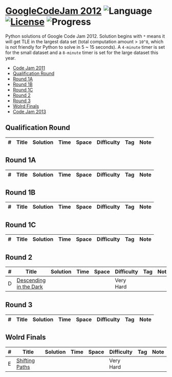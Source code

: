 # [GoogleCodeJam 2012](https://codingcompetitions.withgoogle.com/codejam/archive/2012) ![Language](https://img.shields.io/badge/language-Python-orange.svg) [![License](https://img.shields.io/badge/license-MIT-blue.svg)](./LICENSE) ![Progress](https://img.shields.io/badge/progress-0%20%2F%2026-ff69b4.svg)

Python solutions of Google Code Jam 2012. Solution begins with `*` means it will get TLE in the largest data set (total computation amount > `10^8`, which is not friendly for Python to solve in 5 ~ 15 seconds). A `4-minute` timer is set for the small dataset and a `8-minute` timer is set for the large dataset this year.

* [Code Jam 2011](https://github.com/kamyu104/GoogleCodeJam-2011)
* [Qualification Round](https://github.com/kamyu104/GoogleCodeJam-2012#qualification-round)
* [Round 1A](https://github.com/kamyu104/GoogleCodeJam-2012#round-1a)
* [Round 1B](https://github.com/kamyu104/GoogleCodeJam-2012#round-1b)
* [Round 1C](https://github.com/kamyu104/GoogleCodeJam-2012#round-1c)
* [Round 2](https://github.com/kamyu104/GoogleCodeJam-2012#round-2)
* [Round 3](https://github.com/kamyu104/GoogleCodeJam-2012#round-3)
* [Wolrd Finals](https://github.com/kamyu104/GoogleCodeJam-2012#world-finals)
* [Code Jam 2013](https://github.com/kamyu104/GoogleCodeJam-2013)

## Qualification Round
| # | Title | Solution | Time | Space | Difficulty | Tag | Note |
|---| ----- | -------- | ---- | ----- | ---------- | --- | ---- |

## Round 1A
| # | Title | Solution | Time | Space | Difficulty | Tag | Note |
|---| ----- | -------- | ---- | ----- | ---------- | --- | ---- |

## Round 1B
| # | Title | Solution | Time | Space | Difficulty | Tag | Note |
|---| ----- | -------- | ---- | ----- | ---------- | --- | ---- |

## Round 1C
| # | Title | Solution | Time | Space | Difficulty | Tag | Note |
|---| ----- | -------- | ---- | ----- | ---------- | --- | ---- |

## Round 2
| # | Title | Solution | Time | Space | Difficulty | Tag | Note |
|---| ----- | -------- | ---- | ----- | ---------- | --- | ---- |
|D| [Descending in the Dark](https://code.google.com/codejam/contest/1327485/dashboard#s=p2)|||| Very Hard | | |

## Round 3
| # | Title | Solution | Time | Space | Difficulty | Tag | Note |
|---| ----- | -------- | ---- | ----- | ---------- | --- | ---- |

## Wolrd Finals
| # | Title | Solution | Time | Space | Difficulty | Tag | Note |
|---| ----- | -------- | ---- | ----- | ---------- | --- | ---- |
|E| [Shifting Paths](https://code.google.com/codejam/contest/2075486/dashboard#s=p4)|||| Very Hard | | |
